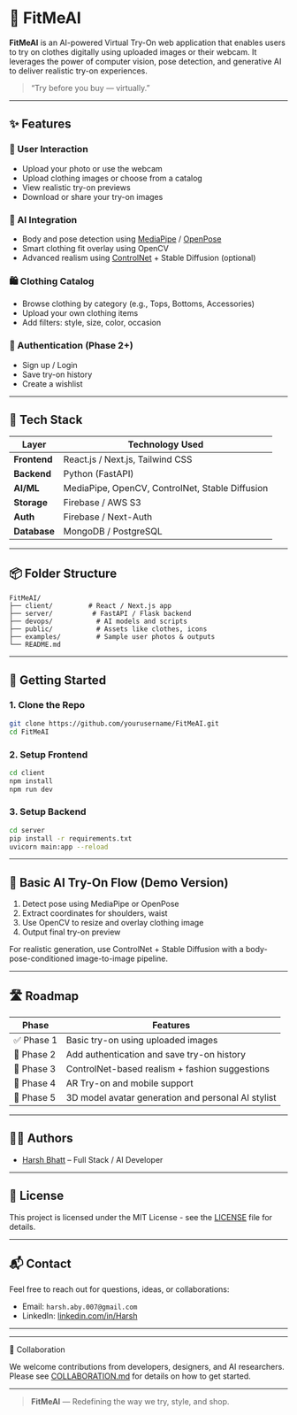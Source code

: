 

# 👗 FitMeAI

**FitMeAI** is an AI-powered Virtual Try-On web application that enables users to try on clothes digitally using uploaded images or their webcam. It leverages the power of computer vision, pose detection, and generative AI to deliver realistic try-on experiences.

> “Try before you buy — virtually.”

---

## ✨ Features

### 👤 User Interaction
- Upload your photo or use the webcam
- Upload clothing images or choose from a catalog
- View realistic try-on previews
- Download or share your try-on images

### 🤖 AI Integration
- Body and pose detection using [MediaPipe](https://google.github.io/mediapipe/) / [OpenPose](https://github.com/CMU-Perceptual-Computing-Lab/openpose)
- Smart clothing fit overlay using OpenCV
- Advanced realism using [ControlNet](https://github.com/lllyasviel/ControlNet) + Stable Diffusion (optional)

### 🛍️ Clothing Catalog
- Browse clothing by category (e.g., Tops, Bottoms, Accessories)
- Upload your own clothing items
- Add filters: style, size, color, occasion

### 🔐 Authentication (Phase 2+)
- Sign up / Login
- Save try-on history
- Create a wishlist

---

## 🧠 Tech Stack

| Layer        | Technology Used                                 |
|--------------|-------------------------------------------------|
| **Frontend** | React.js / Next.js, Tailwind CSS                |
| **Backend**  | Python (FastAPI)                                |
| **AI/ML**    | MediaPipe, OpenCV, ControlNet, Stable Diffusion |
| **Storage**  | Firebase / AWS S3                               |
| **Auth**     | Firebase /  Next-Auth                           |
| **Database** | MongoDB / PostgreSQL                            |

---

## 📦 Folder Structure

```
FitMeAI/
├── client/         # React / Next.js app
├── server/          # FastAPI / Flask backend
├── devops/           # AI models and scripts
├── public/           # Assets like clothes, icons
├── examples/         # Sample user photos & outputs
└── README.md
```

---

## 🚀 Getting Started

### 1. Clone the Repo

```bash
git clone https://github.com/yourusername/FitMeAI.git
cd FitMeAI
```

### 2. Setup Frontend

```bash
cd client
npm install
npm run dev
```

### 3. Setup Backend

```bash
cd server
pip install -r requirements.txt
uvicorn main:app --reload
```

---

## 🧪 Basic AI Try-On Flow (Demo Version)

1. Detect pose using MediaPipe or OpenPose
2. Extract coordinates for shoulders, waist
3. Use OpenCV to resize and overlay clothing image
4. Output final try-on preview

For realistic generation, use ControlNet + Stable Diffusion with a body-pose-conditioned image-to-image pipeline.

---

## 🛣️ Roadmap

| Phase | Features |
|-------|----------|
| ✅ Phase 1 | Basic try-on using uploaded images |
| 🔄 Phase 2 | Add authentication and save try-on history |
| 🔄 Phase 3 | ControlNet-based realism + fashion suggestions |
| 🔄 Phase 4 | AR Try-on and mobile support |
| 🔄 Phase 5 | 3D model avatar generation and personal AI stylist |

---

## 🧑‍💻 Authors

- [Harsh Bhatt](https://github.com/Harsh-BH) – Full Stack / AI Developer

---

## 📜 License

This project is licensed under the MIT License - see the [LICENSE](LICENSE) file for details.

---

## 📬 Contact

Feel free to reach out for questions, ideas, or collaborations:

- Email: `harsh.aby.007@gmail.com`
- LinkedIn: [linkedin.com/in/Harsh](https://www.linkedin.com/in/harsh-bhatt-114a2a293/)

---

---

🤝 Collaboration

We welcome contributions from developers, designers, and AI researchers.
Please see [COLLABORATION.md](Collaboration) for details on how to get started.

---

> **FitMeAI** — Redefining the way we try, style, and shop.


